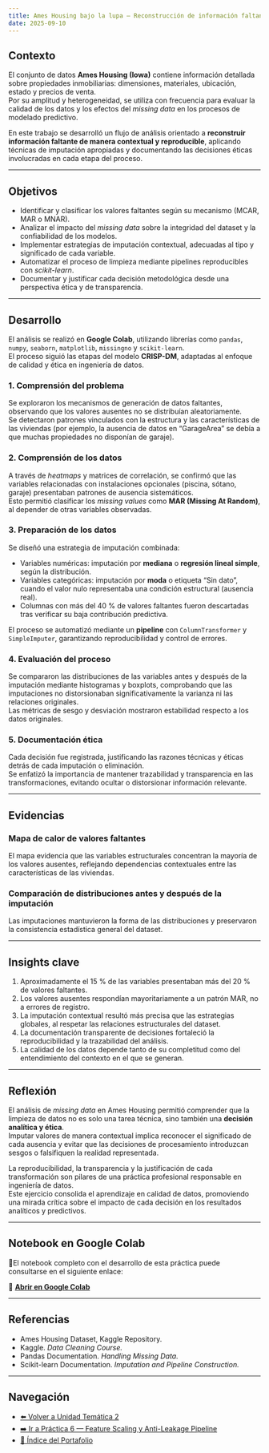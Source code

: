 ```yaml
---
title: Ames Housing bajo la lupa — Reconstrucción de información faltante con imputación contextual
date: 2025-09-10
---
```


## Contexto

El conjunto de datos **Ames Housing (Iowa)** contiene información detallada sobre propiedades inmobiliarias: dimensiones, materiales, ubicación, estado y precios de venta.  
Por su amplitud y heterogeneidad, se utiliza con frecuencia para evaluar la calidad de los datos y los efectos del *missing data* en los procesos de modelado predictivo.

En este trabajo se desarrolló un flujo de análisis orientado a **reconstruir información faltante de manera contextual y reproducible**, aplicando técnicas de imputación apropiadas y documentando las decisiones éticas involucradas en cada etapa del proceso.

---

## Objetivos

- Identificar y clasificar los valores faltantes según su mecanismo (MCAR, MAR o MNAR).  
- Analizar el impacto del *missing data* sobre la integridad del dataset y la confiabilidad de los modelos.  
- Implementar estrategias de imputación contextual, adecuadas al tipo y significado de cada variable.  
- Automatizar el proceso de limpieza mediante pipelines reproducibles con *scikit-learn*.  
- Documentar y justificar cada decisión metodológica desde una perspectiva ética y de transparencia.

---

## Desarrollo

El análisis se realizó en **Google Colab**, utilizando librerías como `pandas`, `numpy`, `seaborn`, `matplotlib`, `missingno` y `scikit-learn`.  
El proceso siguió las etapas del modelo **CRISP-DM**, adaptadas al enfoque de calidad y ética en ingeniería de datos.

### 1. Comprensión del problema

Se exploraron los mecanismos de generación de datos faltantes, observando que los valores ausentes no se distribuían aleatoriamente.  
Se detectaron patrones vinculados con la estructura y las características de las viviendas (por ejemplo, la ausencia de datos en “GarageArea” se debía a que muchas propiedades no disponían de garaje).

### 2. Comprensión de los datos

A través de *heatmaps* y matrices de correlación, se confirmó que las variables relacionadas con instalaciones opcionales (piscina, sótano, garaje) presentaban patrones de ausencia sistemáticos.  
Esto permitió clasificar los *missing values* como **MAR (Missing At Random)**, al depender de otras variables observadas.

### 3. Preparación de los datos

Se diseñó una estrategia de imputación combinada:
- Variables numéricas: imputación por **mediana** o **regresión lineal simple**, según la distribución.  
- Variables categóricas: imputación por **moda** o etiqueta “Sin dato”, cuando el valor nulo representaba una condición estructural (ausencia real).  
- Columnas con más del 40 % de valores faltantes fueron descartadas tras verificar su baja contribución predictiva.

El proceso se automatizó mediante un **pipeline** con `ColumnTransformer` y `SimpleImputer`, garantizando reproducibilidad y control de errores.

### 4. Evaluación del proceso

Se compararon las distribuciones de las variables antes y después de la imputación mediante histogramas y boxplots, comprobando que las imputaciones no distorsionaban significativamente la varianza ni las relaciones originales.  
Las métricas de sesgo y desviación mostraron estabilidad respecto a los datos originales.

### 5. Documentación ética

Cada decisión fue registrada, justificando las razones técnicas y éticas detrás de cada imputación o eliminación.  
Se enfatizó la importancia de mantener trazabilidad y transparencia en las transformaciones, evitando ocultar o distorsionar información relevante.

---

## Evidencias

### Mapa de calor de valores faltantes

El mapa evidencia que las variables estructurales concentran la mayoría de los valores ausentes, reflejando dependencias contextuales entre las características de las viviendas.

### Comparación de distribuciones antes y después de la imputación

Las imputaciones mantuvieron la forma de las distribuciones y preservaron la consistencia estadística general del dataset.

---

## Insights clave

1. Aproximadamente el 15 % de las variables presentaban más del 20 % de valores faltantes.  
2. Los valores ausentes respondían mayoritariamente a un patrón MAR, no a errores de registro.  
3. La imputación contextual resultó más precisa que las estrategias globales, al respetar las relaciones estructurales del dataset.  
4. La documentación transparente de decisiones fortaleció la reproducibilidad y la trazabilidad del análisis.  
5. La calidad de los datos depende tanto de su completitud como del entendimiento del contexto en el que se generan.

---

## Reflexión

El análisis de *missing data* en Ames Housing permitió comprender que la limpieza de datos no es solo una tarea técnica, sino también una **decisión analítica y ética**.  
Imputar valores de manera contextual implica reconocer el significado de cada ausencia y evitar que las decisiones de procesamiento introduzcan sesgos o falsifiquen la realidad representada.

La reproducibilidad, la transparencia y la justificación de cada transformación son pilares de una práctica profesional responsable en ingeniería de datos.  
Este ejercicio consolida el aprendizaje en calidad de datos, promoviendo una mirada crítica sobre el impacto de cada decisión en los resultados analíticos y predictivos.

---

## Notebook en Google Colab

📓El notebook completo con el desarrollo de esta práctica puede consultarse en el siguiente enlace:

🔗 [**Abrir en Google Colab**](https://colab.research.google.com/github/Agustina-Esquibel/ingenieria-datos/blob/main/docs/UT2/practica5/UT2_practica5.ipynb)

---

## Referencias

- Ames Housing Dataset, Kaggle Repository.  
- Kaggle. *Data Cleaning Course.*  
- Pandas Documentation. *Handling Missing Data.*  
- Scikit-learn Documentation. *Imputation and Pipeline Construction.*

---

## Navegación

- [⬅️ Volver a Unidad Temática 2](../main.md)
- [➡️ Ir a Práctica 6 — Feature Scaling y Anti-Leakage Pipeline](../practica6/main6.md)
- [📓 Índice del Portafolio](../../portfolio/index.md)
